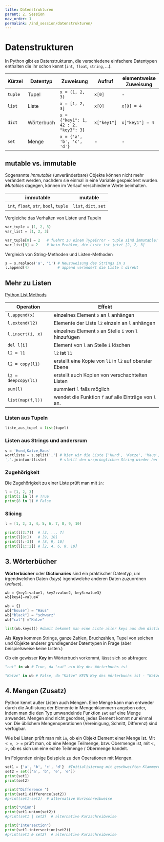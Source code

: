 ```yaml
---
title: Datenstrukturen
parent: 2. Session
nav_order: 1
permalink: /2nd_session/datenstrukturen/
---
```



# Datenstrukturen

In Python gibt es Datenstrukturen, die verschiedene einfachere Datentypen enthalten die ihr schon kennt (`int`,` float`, `string`, ...). 

Kürzel | Datentyp | Zuweisung | Aufruf | elementweise Zuweisung
--- | --- | --- | --- | ---
`tuple`| Tupel | `x = (1, 2, 3)` | `x[0]` | -
`list`| Liste | `x = [1, 2, 3]` | `x[0]` | `x[0] = 4`
`dict`| Wörterbuch | `x = {"key1": 1, 42 : 2, "key3": 3}` | `x["key1"]` | `x["key1"] = 4`
`set`| Menge | `x = {'a', 'b', 'c', 'd'}` | - | -


## mutable vs. immutable

Sogenannte *immutable* (unveränderbare) Objekte können nicht mehr verändert werden, nachdem sie einmal in eine Variable gespeichert wurden.
*Mutables* dagegen, können im Verlauf verschiedene Werte beinhalten.

immutable | mutable 
--- | --- 
`int`, `float`, `str`, `bool`, `tuple` | `list`,  `dict`, `set`

Vergleiche das Verhalten von Listen und Tupeln

```python
var_tuple = (1, 2, 3)
var_list = [1, 2, 3]

var_tuple[0] = 2   # fuehrt zu einem TypeError - tuple sind immutable!
var_list[0] = 2    # kein Problem, die Liste ist jetzt [2, 2, 3]
```

Vergleich von String-Methoden und Listen-Methoden

```python
s = s.replace('a', 'i') # Neuzuweisung des Strings in s
l.append(4)             # append verändert die Liste l direkt
```

## Mehr zu Listen

[Python List Methods](https://www.w3schools.com/python/python_ref_list.asp)

Operation | Effekt
--- | --- 
`l.append(x)`| einzelnes Element `x` an `l` anhängen
`l.extend(l2)`| Elemente der Liste `l2` einzeln an `l` anhängen
`l.insert(i, x)`| einzelnes Element `x` an Stelle `i` von `l` hinzufügen
`del l[i]` | Element von `l` an Stelle `i` löschen
`l2 = l1` | `l2` __ist__ `l1`
`l2 = copy(l1)` | erstellt eine Kopie von `l1` in `l2` auf oberster Ebene
 `l2 = deepcopy(l1)` | erstellt auch Kopien von verschachtelten Listen
 `sum(l)` | summiert `l` falls möglich
`list(map(f,l))` | wendet die Funktion `f` auf alle Einträge von `l` an.


### Listen aus Tupeln

```python
liste_aus_tupel = list(tupel)
```

### Listen aus Strings und andersrum

```python
s = 'Hund,Katze,Maus'
wortliste = s.split(',') # hier wir die Liste ['Hund', 'Katze', 'Maus'] erzeugt
','.join(wortliste)      # stellt den ursprünglichen String wieder her
```

### Zugehörigkeit

Die Zugehörigkeit zu einer Liste prüft man mit `in`:

```python
l = [1, 2, 3]
print(1 in l) # True
print(8 in l) # False
```

### Slicing

```python
l = [1, 2, 3, 4, 5, 6, 7, 8, 9, 10]

print(l[2:7])  # [3, .., 7]
print(l[8:])   # [9, 10]
print(l[:-3])  # [8, 9, 10]
print(l[1::2]) # [2, 4, 6, 8, 10]
```


## 3. Wörterbücher


**Wörterbücher** oder **Dictionaries** sind ein praktischer Datentyp, um irgendwelchen Daten (*keys*) irgendwelche
anderen Daten zuzuordnen (*values*). 

```python
wb = {key1:value1, key2:value2, key3:value3} 
wb[key4]=value4`
```

```python
wb = {} 
wb["house"] = "Haus"
wb["black"] = "schwarz"
wb["cat"] ="Katze"
```

```python
list(wb.keys()) #damit bekommt man eine Liste aller keys aus dem dictionary
```


Als **Keys** kommen Strings, ganze Zahlen, Bruchzahlen, Tupel von solchen und Objekte anderer grundlegender Datentypen in Frage (aber beispielsweise keine Listen.)

Ob ein gewisser **Key** im Wörterbuch vorkommt, lässt sich so abfragen:


```python
"cat" in wb # True, da "cat" ein Key des Wörterbuchs ist
```


```python
"Katze" in wb # False, da "Katze" KEIN Key des Wörterbuchs ist - "Katze" taucht nur als Value auf
```

## 4. Mengen (Zusatz)

Python kennt außer Listen auch Mengen. Eine Menge kann man entweder durch die Auflistung der Elemente in Mengenklammern angeben oder, indem man die den Typ umwandelnde Funktion `set` auf eine Menge anwendet. Mengen sind nicht geordnet, jedes Element kommt nur einmal vor. Die üblichem Mengenoperationen (Vereinigung, Schnitt, Differenz) sind verfügbar.   

Wie bei Listen prüft man mit `in`, ob ein Objekt Element einer Menge ist. Mit $<=$, $>=$ prüft man, ob eine Menge Teilmenge, bzw. Obermenge ist, mit $<$, $>$, ob es sich um eine echte Teilmenge / Obermenge handelt.

Im Folgenden einige Beispiele zu den Operationen mit Mengen.


```python
set1 = {'a', 'b', 'c', 'd'}  #Initialisierung mit geschweiften Klammern - ohne ':' für Verknüpfung wie bei dicts
set2 = set(['a', 'b', 'e', 'e'])
print(set1)
print(set2)
```


```python
print("Difference ")
print(set1.difference(set2))
#print(set1-set2)  # alternative Kurzschreibweise
```


```python
print("Union")
print(set1.union(set2))
#print(set1 | set2)  # alternative Kurzschreibweise
```


```python
print("Intersection")
print(set1.intersection(set2))
#print(set1 & set2)  # alternative Kurzschreibweise
```
